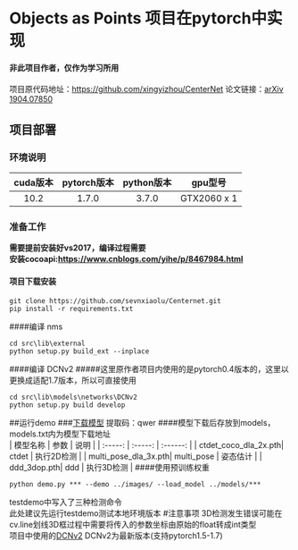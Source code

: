 # Objects as Points 项目在pytorch中实现
#### 非此项目作者，仅作为学习所用
项目原代码地址：https://github.com/xingyizhou/CenterNet
论文链接：[arXiv 1904.07850](http://arxiv.org/abs/1904.07850)   
## 项目部署
### 环境说明
| cuda版本 | pytorch版本 | python版本 |gpu型号 |
| :-----: | :-----: | :------: | :------: |
| 10.2 | 1.7.0 | 3.7.0 | GTX2060 x 1 |
### 准备工作
**需要提前安装好vs2017，编译过程需要**    
**安装cocoapi:https://www.cnblogs.com/yihe/p/8467984.html**   
#### 项目下载安装
```
git clone https://github.com/sevnxiaolu/Centernet.git
pip install -r requirements.txt
```
####编译 nms
```
cd src\lib\external
python setup.py build_ext --inplace
```
####编译 DCNv2
#####这里原作者项目内使用的是pytorch0.4版本的，这里以更换成适配1.7版本，所以可直接使用
```
cd src\lib\models\networks\DCNv2
python setup.py build develop
```
##运行demo
###[下载模型](https://pan.baidu.com/s/1ZiDNR4kOuOrP_ZVPk2MZjA)
提取码：qwer 
####模型下载后存放到models，models.txt内为模型下载地址  
| 模型名称 | 参数 | 说明 |
| :-----: | :-----: | :------: |
| ctdet_coco_dla_2x.pth| ctdet | 执行2D检测 |
| multi_pose_dla_3x.pth| multi_pose | 姿态估计 |
| ddd_3dop.pth| ddd | 执行3D检测 |
####使用预训练权重
```
python demo.py *** --demo ../images/ --load_model ../models/***
```
testdemo中写入了三种检测命令  
此处建议先运行testdemo测试本地环境版本
#注意事项
   3D检测发生错误可能在cv.line划线3D框过程中需要将传入的参数坐标由原始的float转成int类型     
   项目中使用的[DCNv2](https://github.com/lbin/DCNv2/tree/pytorch_1.7)  DCNv2为最新版本(支持pytorch1.5-1.7)      
   






